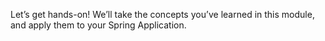 Let’s get hands-on! We’ll take the concepts you’ve learned in this module, and apply them to your Spring Application.
